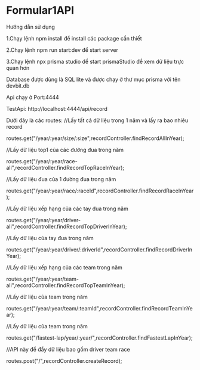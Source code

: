 # Formular1API

Hướng dẫn sử dụng

1.Chạy lệnh npm install để install các package cần thiết

2.Chạy lệnh npm run start:dev để start server

3.Chạy lệnh npx prisma studio để start prismaStudio để xem dữ liệu trực quan hơn

Database được dùng là SQL lite và được chạy ở thư mục prisma với tên devbit.db

Api chạy ở Port:4444

TestApi: http://localhost:4444/api/record

Dưới đây là các routes:
//Lấy tất cả dữ liệu trong 1 năm và lấy ra bao nhiêu record

routes.get("/year/:year/size/:size",recordController.findRecordAllInYear);

//Lấy dữ liệu top1 của các đường đua trong năm

routes.get("/year/:year/race-all",recordController.findRecordTopRaceInYear);

//Lấy dữ liệu đua của 1 đường đua trong năm

routes.get("/year/:year/race/:raceId",recordController.findRecordRaceInYear);

//Lấy dữ liệu xếp hạng của các tay đua trong năm

routes.get("/year/:year/driver-all",recordController.findRecordTopDriverInYear);

//Lấy dữ liệu của tay đua trong năm

routes.get("/year/:year/driver/:driverId",recordController.findRecordDriverInYear);

//Lấy dữ liệu xếp hạng của các team trong năm

routes.get("/year/:year/team-all",recordController.findRecordTopTeamInYear);

//Lấy dữ liệu của team trong năm

routes.get("/year/:year/team/:teamId",recordController.findRecordTeamInYear);

//Lấy dữ liệu của team trong năm

routes.get("/fastest-lap/year/:year/",recordController.findFastestLapInYear);

//API này để đẩy dữ liệu bao gồm driver team race

routes.post("/",recordController.createRecord);

